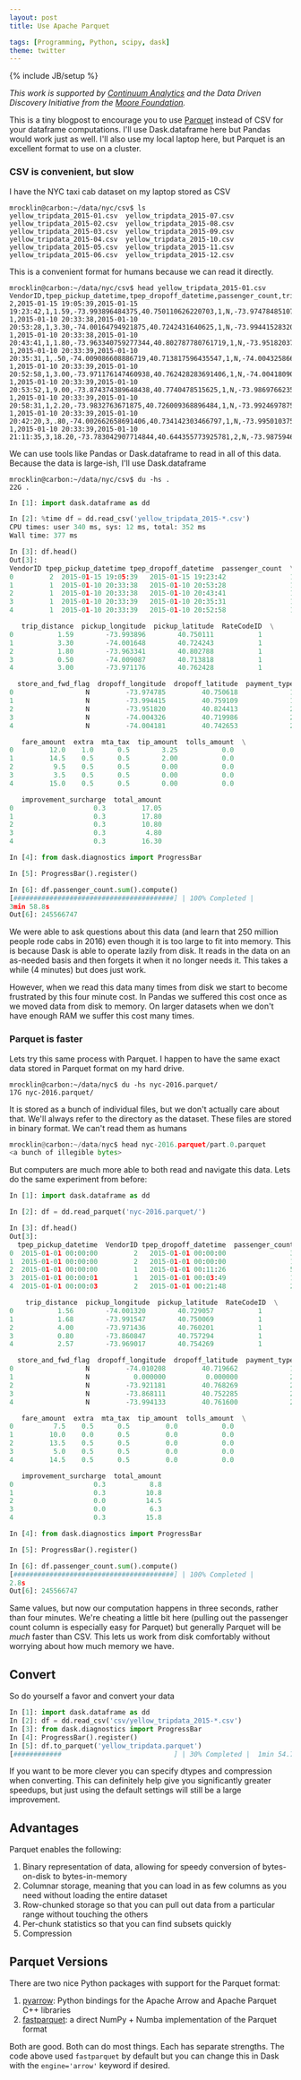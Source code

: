 ```yaml
---
layout: post
title: Use Apache Parquet

tags: [Programming, Python, scipy, dask]
theme: twitter
---
```


{% include JB/setup %}

_This work is supported by [Continuum Analytics](http://continuum.io)
and the Data Driven Discovery Initiative from the [Moore
Foundation](https://www.moore.org/)._

This is a tiny blogpost to encourage you to use
[Parquet](http://parquet.apache.org/) instead of CSV for your dataframe
computations. I'll use Dask.dataframe here but Pandas would work just as well.
I'll also use my local laptop here, but Parquet is an excellent format to use
on a cluster.

### CSV is convenient, but slow

I have the NYC taxi cab dataset on my laptop stored as CSV

```
mrocklin@carbon:~/data/nyc/csv$ ls
yellow_tripdata_2015-01.csv  yellow_tripdata_2015-07.csv
yellow_tripdata_2015-02.csv  yellow_tripdata_2015-08.csv
yellow_tripdata_2015-03.csv  yellow_tripdata_2015-09.csv
yellow_tripdata_2015-04.csv  yellow_tripdata_2015-10.csv
yellow_tripdata_2015-05.csv  yellow_tripdata_2015-11.csv
yellow_tripdata_2015-06.csv  yellow_tripdata_2015-12.csv
```

This is a convenient format for humans because we can read it directly.

```
mrocklin@carbon:~/data/nyc/csv$ head yellow_tripdata_2015-01.csv
VendorID,tpep_pickup_datetime,tpep_dropoff_datetime,passenger_count,trip_distance,pickup_longitude,pickup_latitude,RateCodeID,store_and_fwd_flag,dropoff_longitude,dropoff_latitude,payment_type,fare_amount,extra,mta_tax,tip_amount,tolls_amount,improvement_surcharge,total_amount
2,2015-01-15 19:05:39,2015-01-15
19:23:42,1,1.59,-73.993896484375,40.750110626220703,1,N,-73.974784851074219,40.750617980957031,1,12,1,0.5,3.25,0,0.3,17.05
1,2015-01-10 20:33:38,2015-01-10
20:53:28,1,3.30,-74.00164794921875,40.7242431640625,1,N,-73.994415283203125,40.759109497070313,1,14.5,0.5,0.5,2,0,0.3,17.8
1,2015-01-10 20:33:38,2015-01-10
20:43:41,1,1.80,-73.963340759277344,40.802787780761719,1,N,-73.951820373535156,40.824413299560547,2,9.5,0.5,0.5,0,0,0.3,10.8
1,2015-01-10 20:33:39,2015-01-10
20:35:31,1,.50,-74.009086608886719,40.713817596435547,1,N,-74.004325866699219,40.719985961914063,2,3.5,0.5,0.5,0,0,0.3,4.8
1,2015-01-10 20:33:39,2015-01-10
20:52:58,1,3.00,-73.971176147460938,40.762428283691406,1,N,-74.004180908203125,40.742652893066406,2,15,0.5,0.5,0,0,0.3,16.3
1,2015-01-10 20:33:39,2015-01-10
20:53:52,1,9.00,-73.874374389648438,40.7740478515625,1,N,-73.986976623535156,40.758193969726563,1,27,0.5,0.5,6.7,5.33,0.3,40.33
1,2015-01-10 20:33:39,2015-01-10
20:58:31,1,2.20,-73.9832763671875,40.726009368896484,1,N,-73.992469787597656,40.7496337890625,2,14,0.5,0.5,0,0,0.3,15.3
1,2015-01-10 20:33:39,2015-01-10
20:42:20,3,.80,-74.002662658691406,40.734142303466797,1,N,-73.995010375976563,40.726325988769531,1,7,0.5,0.5,1.66,0,0.3,9.96
1,2015-01-10 20:33:39,2015-01-10
21:11:35,3,18.20,-73.783042907714844,40.644355773925781,2,N,-73.987594604492187,40.759357452392578,2,52,0,0.5,0,5.33,0.3,58.13
```

We can use tools like Pandas or Dask.dataframe to read in all of this data.
Because the data is large-ish, I'll use Dask.dataframe

```
mrocklin@carbon:~/data/nyc/csv$ du -hs .
22G .
```

```python
In [1]: import dask.dataframe as dd

In [2]: %time df = dd.read_csv('yellow_tripdata_2015-*.csv')
CPU times: user 340 ms, sys: 12 ms, total: 352 ms
Wall time: 377 ms

In [3]: df.head()
Out[3]:
VendorID tpep_pickup_datetime tpep_dropoff_datetime  passenger_count  \
0         2  2015-01-15 19:05:39   2015-01-15 19:23:42                1
1         1  2015-01-10 20:33:38   2015-01-10 20:53:28                1
2         1  2015-01-10 20:33:38   2015-01-10 20:43:41                1
3         1  2015-01-10 20:33:39   2015-01-10 20:35:31                1
4         1  2015-01-10 20:33:39   2015-01-10 20:52:58                1

   trip_distance  pickup_longitude  pickup_latitude  RateCodeID  \
0           1.59        -73.993896        40.750111           1
1           3.30        -74.001648        40.724243           1
2           1.80        -73.963341        40.802788           1
3           0.50        -74.009087        40.713818           1
4           3.00        -73.971176        40.762428           1

  store_and_fwd_flag  dropoff_longitude  dropoff_latitude  payment_type \
0                  N         -73.974785         40.750618             1
1                  N         -73.994415         40.759109             1
2                  N         -73.951820         40.824413             2
3                  N         -74.004326         40.719986             2
4                  N         -74.004181         40.742653             2

   fare_amount  extra  mta_tax  tip_amount  tolls_amount  \
0         12.0    1.0      0.5        3.25           0.0
1         14.5    0.5      0.5        2.00           0.0
2          9.5    0.5      0.5        0.00           0.0
3          3.5    0.5      0.5        0.00           0.0
4         15.0    0.5      0.5        0.00           0.0

   improvement_surcharge  total_amount
0                    0.3         17.05
1                    0.3         17.80
2                    0.3         10.80
3                    0.3          4.80
4                    0.3         16.30

In [4]: from dask.diagnostics import ProgressBar

In [5]: ProgressBar().register()

In [6]: df.passenger_count.sum().compute()
[########################################] | 100% Completed |
3min 58.8s
Out[6]: 245566747
```

We were able to ask questions about this data (and learn that 250 million
people rode cabs in 2016) even though it is too large to fit into memory. This
is because Dask is able to operate lazily from disk. It reads in the data on
an as-needed basis and then forgets it when it no longer needs it. This takes
a while (4 minutes) but does just work.

However, when we read this data many times from disk we start to become
frustrated by this four minute cost. In Pandas we suffered this cost once as
we moved data from disk to memory. On larger datasets when we don't have
enough RAM we suffer this cost many times.

### Parquet is faster

Lets try this same process with Parquet. I happen to have the same exact data
stored in Parquet format on my hard drive.

```
mrocklin@carbon:~/data/nyc$ du -hs nyc-2016.parquet/
17G nyc-2016.parquet/
```

It is stored as a bunch of individual files, but we don't actually care about
that. We'll always refer to the directory as the dataset. These files are
stored in binary format. We can't read them as humans

```python
mrocklin@carbon:~/data/nyc$ head nyc-2016.parquet/part.0.parquet
<a bunch of illegible bytes>
```

But computers are much more able to both read and navigate this data. Lets do
the same experiment from before:

```python
In [1]: import dask.dataframe as dd

In [2]: df = dd.read_parquet('nyc-2016.parquet/')

In [3]: df.head()
Out[3]:
  tpep_pickup_datetime  VendorID tpep_dropoff_datetime  passenger_count  \
0  2015-01-01 00:00:00         2   2015-01-01 00:00:00                3
1  2015-01-01 00:00:00         2   2015-01-01 00:00:00                1
2  2015-01-01 00:00:00         1   2015-01-01 00:11:26                5
3  2015-01-01 00:00:01         1   2015-01-01 00:03:49                1
4  2015-01-01 00:00:03         2   2015-01-01 00:21:48                2

    trip_distance  pickup_longitude  pickup_latitude  RateCodeID  \
0           1.56        -74.001320        40.729057           1
1           1.68        -73.991547        40.750069           1
2           4.00        -73.971436        40.760201           1
3           0.80        -73.860847        40.757294           1
4           2.57        -73.969017        40.754269           1

  store_and_fwd_flag  dropoff_longitude  dropoff_latitude  payment_type  \
0                  N         -74.010208         40.719662             1
1                  N           0.000000          0.000000             2
2                  N         -73.921181         40.768269             2
3                  N         -73.868111         40.752285             2
4                  N         -73.994133         40.761600             2

   fare_amount  extra  mta_tax  tip_amount  tolls_amount  \
0          7.5    0.5      0.5         0.0           0.0
1         10.0    0.0      0.5         0.0           0.0
2         13.5    0.5      0.5         0.0           0.0
3          5.0    0.5      0.5         0.0           0.0
4         14.5    0.5      0.5         0.0           0.0

   improvement_surcharge  total_amount
0                    0.3           8.8
1                    0.3          10.8
2                    0.0          14.5
3                    0.0           6.3
4                    0.3          15.8

In [4]: from dask.diagnostics import ProgressBar

In [5]: ProgressBar().register()

In [6]: df.passenger_count.sum().compute()
[########################################] | 100% Completed |
2.8s
Out[6]: 245566747
```

Same values, but now our computation happens in three seconds, rather than four
minutes. We're cheating a little bit here (pulling out the passenger count
column is especially easy for Parquet) but generally Parquet will be _much_
faster than CSV. This lets us work from disk comfortably without worrying
about how much memory we have.

## Convert

So do yourself a favor and convert your data

```python
In [1]: import dask.dataframe as dd
In [2]: df = dd.read_csv('csv/yellow_tripdata_2015-*.csv')
In [3]: from dask.diagnostics import ProgressBar
In [4]: ProgressBar().register()
In [5]: df.to_parquet('yellow_tripdata.parquet')
[############                            ] | 30% Completed |  1min 54.7s
```

If you want to be more clever you can specify dtypes and compression when
converting. This can definitely help give you significantly greater speedups,
but just using the default settings will still be a large improvement.

## Advantages

Parquet enables the following:

1.  Binary representation of data, allowing for speedy conversion of
    bytes-on-disk to bytes-in-memory
2.  Columnar storage, meaning that you can load in as few columns as you need
    without loading the entire dataset
3.  Row-chunked storage so that you can pull out data from a particular range
    without touching the others
4.  Per-chunk statistics so that you can find subsets quickly
5.  Compression

## Parquet Versions

There are two nice Python packages with support for the Parquet format:

1.  [pyarrow](https://arrow.apache.org/docs/python/parquet.html):
    Python bindings for the Apache Arrow and Apache Parquet C++ libraries
2.  [fastparquet](http://fastparquet.readthedocs.io/en/latest/): a direct
    NumPy + Numba implementation of the Parquet format

Both are good. Both can do most things. Each has separate strengths. The
code above used `fastparquet` by default but you can change this in Dask with
the `engine='arrow'` keyword if desired.
